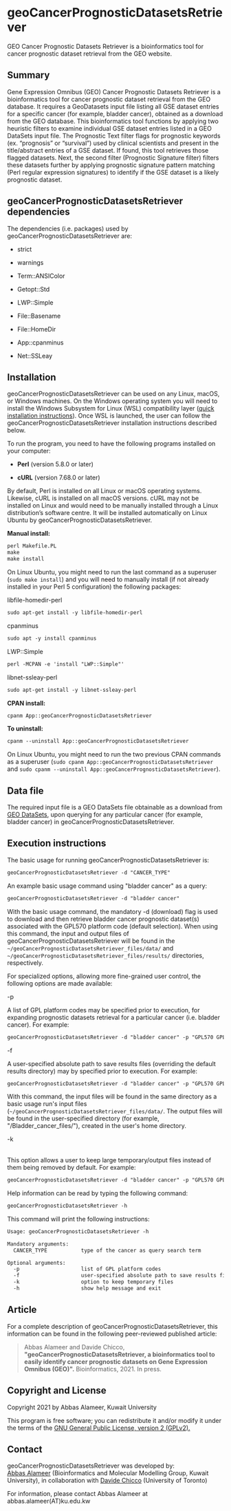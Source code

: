 # geoCancerPrognosticDatasetsRetriever
GEO Cancer Prognostic Datasets Retriever is a bioinformatics tool for cancer prognostic dataset retrieval from the GEO website.
## Summary
<p>Gene Expression Omnibus (GEO) Cancer Prognostic Datasets Retriever is a bioinformatics tool for cancer prognostic dataset retrieval from the GEO database. It requires a GeoDatasets input file listing all GSE dataset entries for a specific cancer (for example, bladder cancer), obtained as a download from the GEO database. This bioinformatics tool functions by applying two heuristic filters to examine individual GSE dataset entries listed in a GEO DataSets input file. The Prognostic Text filter flags for prognostic keywords (ex. “prognosis” or “survival”) used by clinical scientists and present in the title/abstract entries of a GSE dataset. If found, this tool retrieves those flagged datasets. Next, the second filter (Prognostic Signature filter) filters these datasets further by applying prognostic signature pattern matching (Perl regular expression signatures) to identify if the GSE dataset is a likely prognostic dataset.</p>

## geoCancerPrognosticDatasetsRetriever dependencies
The dependencies (i.e. packages) used by geoCancerPrognosticDatasetsRetriever are:

<p><ul><li>strict</li></ul></p>
<p><ul><li>warnings</li></ul></p>
<p><ul><li>Term::ANSIColor</li></ul></p>
<p><ul><li>Getopt::Std</li></ul></p>
<p><ul><li>LWP::Simple</li></ul></p>
<p><ul><li>File::Basename</li></ul></p>
<p><ul><li>File::HomeDir</li></ul></p>
<p><ul><li>App::cpanminus</li></ul></p>
<p><ul><li>Net::SSLeay</li></ul></p>


## Installation
geoCancerPrognosticDatasetsRetriever can be used on any Linux, macOS, or Windows machines. On the Windows operating system you will need to install the Windows Subsystem for Linux (WSL) compatibility layer (<a href="https://docs.microsoft.com/en-us/windows/wsl/install" target="_blank" rel="noopener noreferrer">quick installation instructions</a>). Once WSL is launched, the user can follow the geoCancerPrognosticDatasetsRetriever installation instructions described below.

To run the program, you need to have the following programs installed on your computer:

<p><ul><li><b>Perl</b> (version 5.8.0 or later)</li></ul></p>
<p><ul><li><b>cURL</b> (version 7.68.0 or later)</li></ul></p>
By default, Perl is installed on all Linux or macOS operating systems. Likewise, cURL is installed on all macOS versions. cURL may not be installed on Linux and would need to be manually installed through a Linux distribution’s software centre. It will be installed automatically on Linux Ubuntu by geoCancerPrognosticDatasetsRetriever.
<p></p>

<b>Manual install:</b>
```diff
perl Makefile.PL
make
make install
```

On Linux Ubuntu, you might need to run the last command as a superuser
(`sudo make install`) and you will need to manually install (if not
already installed in your Perl 5 configuration) the following packages:

libfile-homedir-perl

```diff
sudo apt-get install -y libfile-homedir-perl
```
cpanminus

```diff
sudo apt -y install cpanminus
```
LWP::Simple

```diff
perl -MCPAN -e 'install "LWP::Simple"'
```

libnet-ssleay-perl

```diff
sudo apt-get install -y libnet-ssleay-perl
```

<b>CPAN install:</b>

```diff
cpanm App::geoCancerPrognosticDatasetsRetriever
```

<b>To uninstall:</b>

```diff
cpanm --uninstall App::geoCancerPrognosticDatasetsRetriever
```
On Linux Ubuntu, you might need to run the two previous CPAN commands as a superuser (`sudo cpanm App::geoCancerPrognosticDatasetsRetriever` and `sudo cpanm --uninstall App::geoCancerPrognosticDatasetsRetriever`).

## Data file
The required input file is a GEO DataSets file obtainable as a download  from <a href="https://www.ncbi.nlm.nih.gov/gds/" target="_blank" rel="noopener noreferrer">GEO DataSets</a>, upon querying for any particular cancer (for example, bladder cancer) in geoCancerPrognosticDatasetsRetriever.

## Execution instructions
The basic usage for running geoCancerPrognosticDatasetsRetriever is:

```diff
geoCancerPrognosticDatasetsRetriever -d "CANCER_TYPE"
```

An example basic usage command using "bladder cancer" as a query: 

```diff
geoCancerPrognosticDatasetsRetriever -d "bladder cancer"
```
With the basic usage command, the mandatory -d (download) flag is used to download and then retrieve bladder cancer prognostic dataset(s) associated with the GPL570 platform code (default selection). When using this command, the input and output files of geoCancerPrognosticDatasetsRetriever will be found in the `~/geoCancerPrognosticDatasetsRetriever_files/data/` and `~/geoCancerPrognosticDatasetsRetriever_files/results/` directories, respectively.

For specialized options, allowing more fine-grained user control, the following options are made available:

-p <list of GPL platform codes>

A list of GPL platform codes may be specified prior to execution, for expanding prognostic datasets retrieval for a particular cancer (i.e. bladder cancer). For example:

```diff
geoCancerPrognosticDatasetsRetriever -d "bladder cancer" -p "GPL570 GPL97 GPL96"
```

-f <user-specified absolute path to save results files>

A user-specified absolute path to save results files (overriding the default results directory) may by specified prior to execution. For example:

```diff
geoCancerPrognosticDatasetsRetriever -d "bladder cancer" -p "GPL570 GPL97 GPL96" -f "/Bladder_cancer_files/"
```

With this command, the input files will be found in the same directory as a basic usage run's input files (`~/geoCancerPrognosticDatasetsRetriever_files/data/`. The output files will be found in the user-specified directory (for example, "/Bladder_cancer_files/"), created in the user's home directory.

-k <option to keep temporary files>

This option allows a user to keep large temporary/output files instead of them
being removed by default. For example:

```diff
geoCancerPrognosticDatasetsRetriever -d "bladder cancer" -p "GPL570 GPL97 GPL96" -f "/Bladder_cancer_files/" -k
```

<p>Help information can be read by typing the following command:</p>

```diff
geoCancerPrognosticDatasetsRetriever -h
```

<p>This command will print the following instructions:</p>

```diff
Usage: geoCancerPrognosticDatasetsRetriever -h

Mandatory arguments:
  CANCER_TYPE           type of the cancer as query search term

Optional arguments:
  -p                    list of GPL platform codes
  -f                    user-specified absolute path to save results files
  -k                    option to keep temporary files
  -h                    show help message and exit
```

## Article
For a complete description of geoCancerPrognosticDatasetsRetriever, this information can be found in the following peer-reviewed published article:

> Abbas Alameer and Davide Chicco, <b>"geoCancerPrognosticDatasetsRetriever, a bioinformatics tool to easily identify cancer prognostic datasets on Gene Expression Omnibus (GEO)".</b> Bioinformatics, 2021. In press. 

## Copyright and License

Copyright 2021 by Abbas Alameer, Kuwait University

This program is free software; you can redistribute it and/or modify
it under the terms of the <a href="http://www.gnu.org/licenses/gpl-2.0-standalone.html" target="_blank" rel="noopener noreferrer">GNU General Public License, version 2 (GPLv2).</a>

## Contact
<p>geoCancerPrognosticDatasetsRetriever was developed by:<br>
<a href="http://kuweb.ku.edu.kw/biosc/People/AcademicStaff/Dr.AbbasAlameer/index.htm" target="_blank" rel="noopener noreferrer">Abbas Alameer</a> (Bioinformatics and Molecular Modelling Group, Kuwait University), in collaboration with <a href="http://www.DavideChicco.it" target="_blank" rel="noopener noreferrer">Davide Chicco</a> (University of Toronto)</br>

For information, please contact Abbas Alameer at abbas.alameer(AT)ku.edu.kw</p>
